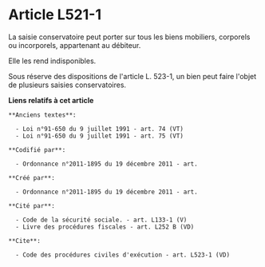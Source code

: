 # Article L521-1

La saisie conservatoire peut porter sur tous les biens mobiliers, corporels ou incorporels, appartenant au débiteur. 

Elle les rend indisponibles. 

Sous réserve des dispositions de l'article L. 523-1, un bien peut faire l'objet de plusieurs saisies conservatoires.

**Liens relatifs à cet article**

	**Anciens textes**:

	  - Loi n°91-650 du 9 juillet 1991 - art. 74 (VT)
	  - Loi n°91-650 du 9 juillet 1991 - art. 75 (VT)

	**Codifié par**:

	  - Ordonnance n°2011-1895 du 19 décembre 2011 - art.

	**Créé par**:

	  - Ordonnance n°2011-1895 du 19 décembre 2011 - art.

	**Cité par**:

	  - Code de la sécurité sociale. - art. L133-1 (V)
	  - Livre des procédures fiscales - art. L252 B (VD)

	**Cite**:

	  - Code des procédures civiles d'exécution - art. L523-1 (VD)
